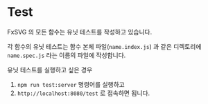 # Test

FxSVG 의 모든 함수는 유닛 테스트를 작성하고 있습니다.

각 함수의 유닛 테스트는 함수 본체 파일(`name.index.js`) 과 같은 디렉토리에 `name.spec.js` 라는 이름의 파일에 작성합니다.

유닛 테스트를 실행하고 싶은 경우

1. `npm run test:server` 명령어를 실행하고
2. `http://localhost:8080/test` 로 접속하면 됩니다.
